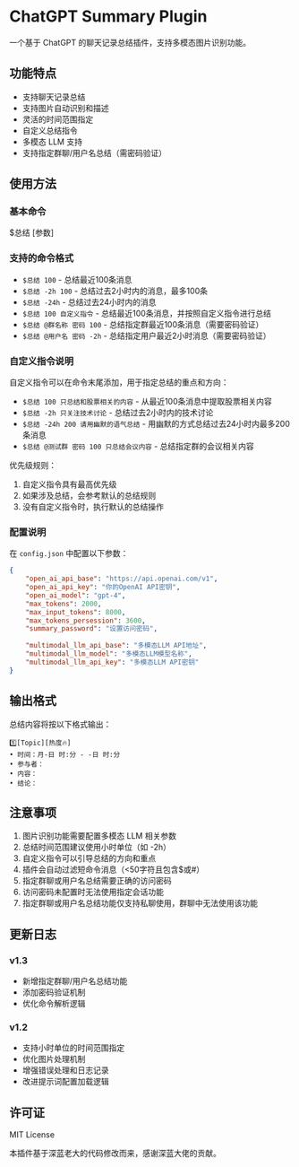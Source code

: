 # ChatGPT Summary Plugin

一个基于 ChatGPT 的聊天记录总结插件，支持多模态图片识别功能。

## 功能特点

- 支持聊天记录总结
- 支持图片自动识别和描述
- 灵活的时间范围指定
- 自定义总结指令
- 多模态 LLM 支持
- 支持指定群聊/用户名总结（需密码验证）

## 使用方法

### 基本命令

$总结 [参数]

### 支持的命令格式

- `$总结 100` - 总结最近100条消息
- `$总结 -2h 100` - 总结过去2小时内的消息，最多100条
- `$总结 -24h` - 总结过去24小时内的消息
- `$总结 100 自定义指令` - 总结最近100条消息，并按照自定义指令进行总结
- `$总结 @群名称 密码 100` - 总结指定群最近100条消息（需要密码验证）
- `$总结 @用户名 密码 -2h` - 总结指定用户最近2小时消息（需要密码验证）

### 自定义指令说明

自定义指令可以在命令末尾添加，用于指定总结的重点和方向：

- `$总结 100 只总结和股票相关的内容` - 从最近100条消息中提取股票相关内容
- `$总结 -2h 只关注技术讨论` - 总结过去2小时内的技术讨论
- `$总结 -24h 200 请用幽默的语气总结` - 用幽默的方式总结过去24小时内最多200条消息
- `$总结 @测试群 密码 100 只总结会议内容` - 总结指定群的会议相关内容

优先级规则：
1. 自定义指令具有最高优先级
2. 如果涉及总结，会参考默认的总结规则
3. 没有自定义指令时，执行默认的总结操作

### 配置说明

在 `config.json` 中配置以下参数：

```json
{
    "open_ai_api_base": "https://api.openai.com/v1",
    "open_ai_api_key": "你的OpenAI API密钥",
    "open_ai_model": "gpt-4",
    "max_tokens": 2000,
    "max_input_tokens": 8000,
    "max_tokens_persession": 3600,
    "summary_password": "设置访问密码",
    
    "multimodal_llm_api_base": "多模态LLM API地址",
    "multimodal_llm_model": "多模态LLM模型名称",
    "multimodal_llm_api_key": "多模态LLM API密钥"
}
```

## 输出格式

总结内容将按以下格式输出：

```
1️⃣[Topic][热度🔥]
• 时间：月-日 时:分 - -日 时:分
• 参与者：
• 内容：
• 结论：
```

## 注意事项

1. 图片识别功能需要配置多模态 LLM 相关参数
2. 总结时间范围建议使用小时单位（如 -2h）
3. 自定义指令可以引导总结的方向和重点
4. 插件会自动过滤短命令消息（<50字符且包含$或#）
5. 指定群聊或用户名总结需要正确的访问密码
6. 访问密码未配置时无法使用指定会话功能
7. 指定群聊或用户名总结功能仅支持私聊使用，群聊中无法使用该功能

## 更新日志

### v1.3
- 新增指定群聊/用户名总结功能
- 添加密码验证机制
- 优化命令解析逻辑

### v1.2
- 支持小时单位的时间范围指定
- 优化图片处理机制
- 增强错误处理和日志记录
- 改进提示词配置加载逻辑

## 许可证

MIT License

本插件基于深蓝老大的代码修改而来，感谢深蓝大佬的贡献。